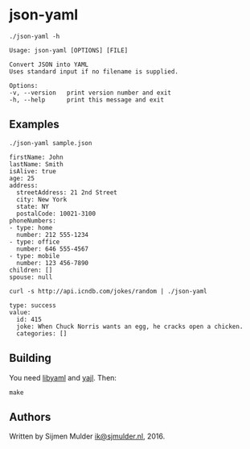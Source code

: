 json-yaml
=========

`./json-yaml -h`

    Usage: json-yaml [OPTIONS] [FILE]
    
    Convert JSON into YAML
    Uses standard input if no filename is supplied.
    
    Options:
    -v, --version   print version number and exit
    -h, --help      print this message and exit


Examples
--------

`./json-yaml sample.json`

    firstName: John
    lastName: Smith
    isAlive: true
    age: 25
    address:
      streetAddress: 21 2nd Street
      city: New York
      state: NY
      postalCode: 10021-3100
    phoneNumbers:
    - type: home
      number: 212 555-1234
    - type: office
      number: 646 555-4567
    - type: mobile
      number: 123 456-7890
    children: []
    spouse: null

`curl -s http://api.icndb.com/jokes/random | ./json-yaml`

    type: success
    value:
      id: 415
      joke: When Chuck Norris wants an egg, he cracks open a chicken.
      categories: []


Building
--------

You need [libyaml](http://pyyaml.org/wiki/LibYAML) and [yajl](yajl). Then:

`make`


Authors
-------

Written by Sijmen Mulder <ik@sjmulder.nl>, 2016.
